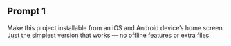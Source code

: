 ## Prompt 1

Make this project installable from an iOS and Android device’s home screen. Just the simplest version that works — no offline features or extra files.